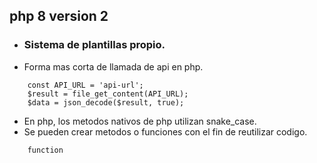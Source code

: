 ## php 8 version 2

- ### Sistema de plantillas propio.
- Forma mas corta de llamada de api en php.
~~~
    const API_URL = 'api-url';
    $result = file_get_content(API_URL);
    $data = json_decode($result, true);
~~~
- En php, los metodos nativos de php utilizan snake_case.
- Se pueden crear metodos o funciones con el fin de reutilizar codigo.
~~~
    function
~~~